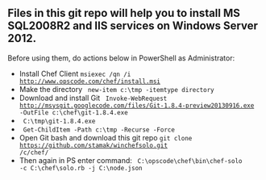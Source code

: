 ## Files in this git repo will help you to install MS SQL2008R2 and IIS services on Windows Server 2012.



Before using them, do actions below in PowerShell as Administrator:
* Install Chef Client <code>msiexec /qn /i  http://www.opscode.com/chef/install.msi</code>
* Make the directory <code> new-item c:\tmp -itemtype directory </code>
* Download and install Git <code> Invoke-WebRequest http://msysgit.googlecode.com/files/Git-1.8.4-preview20130916.exe -OutFile c:\chef\git-1.8.4.exe </code>
* <code> C:\tmp\git-1.8.4.exe</code>
* <code> Get-ChildItem -Path c:\tmp -Recurse -Force</code>
* Open Git bash and download this git repo <code>git clone https://github.com/stamak/winchefsolo.git /c/chef/</code>
* Then again in PS enter command: <code> C:\opscode\chef\bin\chef-solo -c C:\chef\solo.rb -j C:\node.json</code>
